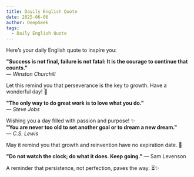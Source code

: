 ```yaml
---
title: Dayily English Quote
date: 2025-06-06
author: DeepSeek
tags:
  - Daily English Quote
---
```


Here’s your daily English quote to inspire you:  

**"Success is not final, failure is not fatal: It is the courage to continue that counts."**  
— *Winston Churchill*  

Let this remind you that perseverance is the key to growth. Have a wonderful day! 🌟  


**"The only way to do great work is to love what you do."**  
— *Steve Jobs*  

Wishing you a day filled with passion and purpose! ✨  
**"You are never too old to set another goal or to dream a new dream."**  
— *C.S. Lewis*  

May it remind you that growth and reinvention have no expiration date. 🌱  

**"Do not watch the clock; do what it does. Keep going."**
— Sam Levenson

A reminder that persistence, not perfection, paves the way. ⏳✨

